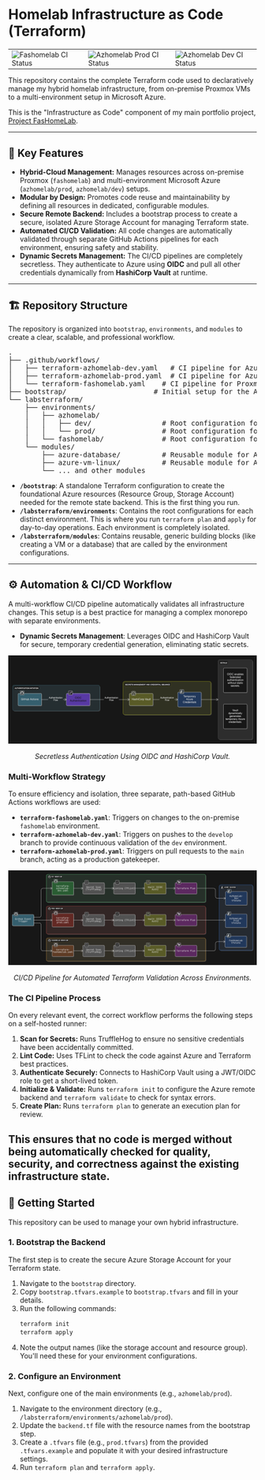# Homelab Infrastructure as Code (Terraform)

<table>
  <tr>
    <td>
      <img src="https://github.com/fashomelab/terraform/actions/workflows/terraform-fashomelab.yaml/badge.svg" alt="Fashomelab CI Status">
    </td>
    <td>
      <img src="https://github.com/fashomelab/terraform/actions/workflows/terraform-azhomelab-prod.yaml/badge.svg" alt="Azhomelab Prod CI Status">
    </td>
    <td>
      <img src="https://github.com/fashomelab/terraform/actions/workflows/terraform-azhomelab-dev.yaml/badge.svg" alt="Azhomelab Dev CI Status">
    </td>
  </tr>
</table>

This repository contains the complete Terraform code used to declaratively manage my hybrid homelab infrastructure, from on-premise Proxmox VMs to a multi-environment setup in Microsoft Azure.

This is the "Infrastructure as Code" component of my main portfolio project, [Project FasHomeLab](https://github.com/fashomelab/corneb).

---
## 🚀 Key Features

* **Hybrid-Cloud Management:** Manages resources across on-premise Proxmox (`fashomelab`) and multi-environment Microsoft Azure (`azhomelab/prod`, `azhomelab/dev`) setups.
* **Modular by Design:** Promotes code reuse and maintainability by defining all resources in dedicated, configurable modules.
* **Secure Remote Backend:** Includes a bootstrap process to create a secure, isolated Azure Storage Account for managing Terraform state.
* **Automated CI/CD Validation:** All code changes are automatically validated through separate GitHub Actions pipelines for each environment, ensuring safety and stability.
* **Dynamic Secrets Management:** The CI/CD pipelines are completely secretless. They authenticate to Azure using **OIDC** and pull all other credentials dynamically from **HashiCorp Vault** at runtime.

---
## 🏗️ Repository Structure

The repository is organized into `bootstrap`, `environments`, and `modules` to create a clear, scalable, and professional workflow.

<pre>
.
├── .github/workflows/
│   ├── terraform-azhomelab-dev.yaml   # CI pipeline for Azure Dev
│   ├── terraform-azhomelab-prod.yaml  # CI pipeline for Azure Prod
│   └── terraform-fashomelab.yaml    # CI pipeline for Proxmox
├── bootstrap/                     # Initial setup for the Azure backend
└── labsterraform/
    ├── environments/
    │   ├── azhomelab/
    │   │   ├── dev/                 # Root configuration for Azure Dev
    │   │   └── prod/                # Root configuration for Azure Prod
    │   └── fashomelab/              # Root configuration for Proxmox
    └── modules/
        ├── azure-database/          # Reusable module for Azure PostgreSQL
        ├── azure-vm-linux/          # Reusable module for Azure Linux VMs
        └── ... and other modules
</pre>

* **`/bootstrap`**: A standalone Terraform configuration to create the foundational Azure resources (Resource Group, Storage Account) needed for the remote state backend. This is the first thing you run.
* **`/labsterraform/environments`**: Contains the root configurations for each distinct environment. This is where you run `terraform plan` and `apply` for day-to-day operations. Each environment is completely isolated.
* **`/labsterraform/modules`**: Contains reusable, generic building blocks (like creating a VM or a database) that are called by the environment configurations.

---
## ⚙️ Automation & CI/CD Workflow

A multi-workflow CI/CD pipeline automatically validates all infrastructure changes. This setup is a best practice for managing a complex monorepo with separate environments.

- **Dynamic Secrets Management**: Leverages OIDC and HashiCorp Vault for secure, temporary credential generation, eliminating static secrets.

<div align="center">
  <img src="images/management-workflow-vault-oidc.png" alt="Secretless Authentication Using OIDC and HashiCorp Vault" width="600">
  <p><em>Secretless Authentication Using OIDC and HashiCorp Vault.</em></p>
</div>

### Multi-Workflow Strategy

To ensure efficiency and isolation, three separate, path-based GitHub Actions workflows are used:
* **`terraform-fashomelab.yaml`**: Triggers on changes to the on-premise `fashomelab` environment.
* **`terraform-azhomelab-dev.yaml`**: Triggers on pushes to the `develop` branch to provide continuous validation of the `dev` environment.
* **`terraform-azhomelab-prod.yaml`**: Triggers on pull requests to the `main` branch, acting as a production gatekeeper.

<div align="center">
  <img src="images/cicd-pipeline-flowchart.png" alt="CI/CD Pipeline for Automated Terraform Validation Across Environments" width="600">
  <p><em>CI/CD Pipeline for Automated Terraform Validation Across Environments.</em></p>
</div>

### The CI Pipeline Process

On every relevant event, the correct workflow performs the following steps on a self-hosted runner:

1.  **Scan for Secrets:** Runs TruffleHog to ensure no sensitive credentials have been accidentally committed.
2.  **Lint Code:** Uses TFLint to check the code against Azure and Terraform best practices.
3.  **Authenticate Securely:** Connects to HashiCorp Vault using a JWT/OIDC role to get a short-lived token.
4.  **Initialize & Validate:** Runs `terraform init` to configure the Azure remote backend and `terraform validate` to check for syntax errors.
5.  **Create Plan:** Runs `terraform plan` to generate an execution plan for review.

This ensures that no code is merged without being automatically checked for quality, security, and correctness against the existing infrastructure state.
---
## 🚀 Getting Started

This repository can be used to manage your own hybrid infrastructure.

### 1. Bootstrap the Backend

The first step is to create the secure Azure Storage Account for your Terraform state.

1.  Navigate to the `bootstrap` directory.
2.  Copy `bootstrap.tfvars.example` to `bootstrap.tfvars` and fill in your details.
3.  Run the following commands:
    ```bash
    terraform init
    terraform apply
    ```
4.  Note the output names (like the storage account and resource group). You'll need these for your environment configurations.

### 2. Configure an Environment

Next, configure one of the main environments (e.g., `azhomelab/prod`).

1.  Navigate to the environment directory (e.g., `/labsterraform/environments/azhomelab/prod`).
2.  Update the `backend.tf` file with the resource names from the bootstrap step.
3.  Create a `.tfvars` file (e.g., `prod.tfvars`) from the provided `.tfvars.example` and populate it with your desired infrastructure settings.
4.  Run `terraform plan` and `terraform apply`.